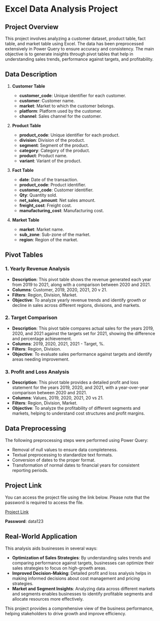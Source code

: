 # Excel Data Analysis Project

## Project Overview

This project involves analyzing a customer dataset, product table, fact table, and market table using Excel. The data has been preprocessed extensively in Power Query to ensure accuracy and consistency. The main objective is to generate insights through pivot tables that help in understanding sales trends, performance against targets, and profitability.

## Data Description

1. **Customer Table**
   - **customer_code**: Unique identifier for each customer.
   - **customer**: Customer name.
   - **market**: Market to which the customer belongs.
   - **platform**: Platform used by the customer.
   - **channel**: Sales channel for the customer.

2. **Product Table**
   - **product_code**: Unique identifier for each product.
   - **division**: Division of the product.
   - **segment**: Segment of the product.
   - **category**: Category of the product.
   - **product**: Product name.
   - **variant**: Variant of the product.

3. **Fact Table**
   - **date**: Date of the transaction.
   - **product_code**: Product identifier.
   - **customer_code**: Customer identifier.
   - **Qty**: Quantity sold.
   - **net_sales_amount**: Net sales amount.
   - **freight_cost**: Freight cost.
   - **manufacturing_cost**: Manufacturing cost.

4. **Market Table**
   - **market**: Market name.
   - **sub_zone**: Sub-zone of the market.
   - **region**: Region of the market.

## Pivot Tables

### 1. Yearly Revenue Analysis
   - **Description**: This pivot table shows the revenue generated each year from 2019 to 2021, along with a comparison between 2020 and 2021.
   - **Columns**: Customer, 2019, 2020, 2021, 20 v 21.
   - **Filters**: Region, Division, Market.
   - **Objective**: To analyze yearly revenue trends and identify growth or decline in sales across different regions, divisions, and markets.

### 2. Target Comparison
   - **Description**: This pivot table compares actual sales for the years 2019, 2020, and 2021 against the targets set for 2021, showing the difference and percentage achievement.
   - **Columns**: 2019, 2020, 2021, 2021 - Target, %.
   - **Filters**: Region, Division.
   - **Objective**: To evaluate sales performance against targets and identify areas needing improvement.

### 3. Profit and Loss Analysis
   - **Description**: This pivot table provides a detailed profit and loss statement for the years 2019, 2020, and 2021, with a year-over-year comparison between 2020 and 2021.
   - **Columns**: Values, 2019, 2020, 2021, 20 vs 21.
   - **Filters**: Region, Division, Market.
   - **Objective**: To analyze the profitability of different segments and markets, helping to understand cost structures and profit margins.

## Data Preprocessing

The following preprocessing steps were performed using Power Query:
- Removal of null values to ensure data completeness.
- Textual preprocessing to standardize text formats.
- Conversion of dates to the proper format.
- Transformation of normal dates to financial years for consistent reporting periods.

## Project Link

You can access the project file using the link below. Please note that the password is required to access the file.

[Project Link](https://arizonastateu-my.sharepoint.com/:x:/g/personal/ppate165_sundevils_asu_edu/ESmHu2Tlz51AlojQjgJt9CcBugXOjWmeHil4ZzOaZv-Gmw?e=TEz6Wr)

**Password**: data123

## Real-World Application

This analysis aids businesses in several ways:
- **Optimization of Sales Strategies**: By understanding sales trends and comparing performance against targets, businesses can optimize their sales strategies to focus on high-growth areas.
- **Improved Decision-Making**: Detailed profit and loss analysis helps in making informed decisions about cost management and pricing strategies.
- **Market and Segment Insights**: Analyzing data across different markets and segments enables businesses to identify profitable segments and allocate resources more effectively.

This project provides a comprehensive view of the business performance, helping stakeholders to drive growth and improve efficiency.
